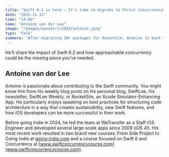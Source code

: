 ```yaml
---
title: "Swift 6.2 is here — It's time to migrate to Strict Concurrency"
date: "2025-11-13"
time: "14:00"
name: "Antoine van der Lee"
image: "/images/speakers/2024/antoine.jpeg"
type: "Talk"
summary: "After migrating 20+ packages for RocketSim, Antoine is back to share his experiences of adopting Strict Concurrency."
---
```


 He’ll share the impact of Swift 6.2 and how approachable concurrency could be the missing piece you’ve needed.

## Antoine van der Lee

Antoine is passionate about contributing to the Swift community. You might know him from his weekly blog posts on his personal blog, SwiftLee, his newsletter, SwiftLee Weekly, or RocketSim, an Xcode Simulator-Enhancing App. He particularly enjoys speaking on best practices for structuring code architecture in a way that creates sustainability, new Swift features, and how iOS developers can be more successful in their work.

Before going Indie in 2024, he led the team at WeTransfer as a Staff iOS Engineer and developed several large-scale apps since 2009 (iOS 4!). His most recent work resulted in two brand new courses: From Side Project to Going Indie at [going-indie.com](https://www.going-indie.com) and a course focused on Swift 6 and Concurrency at [www.swiftconcurrencycourse.com](www.swiftconcurrencycourse.com).

